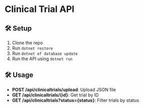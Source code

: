 # Clinical Trial API

## 🛠️ Setup
1. Clone the repo
2. Run `dotnet restore`
3. Run `dotnet ef database update`
4. Run the API using `dotnet run`

## 🛠️ Usage
- **POST /api/clinicaltrials/upload**: Upload JSON file
- **GET /api/clinicaltrials/{id}**: Get trial by ID
- **GET /api/clinicaltrials?status={status}**: Filter trials by status
